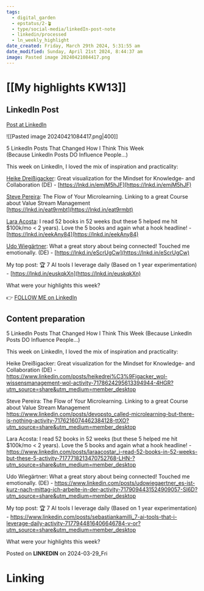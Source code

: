 ```yaml
---
tags:
  - digital_garden
  - epstatus/2-🪴
  - type/social-media/linkedIn-post-note
  - linkedin/processed
  - ln_weekly_highlight
date_created: Friday, March 29th 2024, 5:31:55 am
date_modified: Sunday, April 21st 2024, 8:44:37 am
image: Pasted image 20240421084417.png
---
```

# [[My highlights KW13]]
## LinkedIn Post
[Post at LinkedIn]()

![[Pasted image 20240421084417.png|400]]

5 LinkedIn Posts That Changed How I Think This Week  
(Because LinkedIn Posts DO Influence People...)  
  
This week on LinkedIn, I loved the mix of inspiration and practicality:  
  
[](https://www.linkedin.com/in/ACoAADFnrGQB8F7Vva4YmgHCR_T6rhQMrRdSa28)[Heike Dreißigacker](https://www.linkedin.com/in/heikedrei%C3%9Figacker/): Great visualization for the Mindset for Knowledge- and Collaboration (DE) - [https://lnkd.in/emjM5hJF](https://lnkd.in/emjM5hJF)  
  
[](https://www.linkedin.com/in/ACoAAAIORJIBEoHqn58LQs7XJfr3BzzXs9n47cU)[Steve Pereira](https://www.linkedin.com/in/devopsto/): The Flow of Your Microlearning. Linking to a great Course about Value Stream Management  
[https://lnkd.in/eat9rmbt](https://lnkd.in/eat9rmbt)  
  
[](https://www.linkedin.com/in/ACoAADf4bgUB_SYYxrCCxXN6bqAhLp0S6YOWpWU)[Lara Acosta](https://www.linkedin.com/in/laraacostar/): I read 52 books in 52 weeks (but these 5 helped me hit $100k/mo < 2 years). Love the 5 books and again what a hook headline! - [https://lnkd.in/eekAny84](https://lnkd.in/eekAny84)  
  
[](https://www.linkedin.com/in/ACoAAAIwPEUBTm7mSG8ek5CbpWfNoImNJhww2JQ)[Udo Wiegärtner](https://www.linkedin.com/in/udowiegaertner/): What a great story about being connected! Touched me emotionally. (DE) - [https://lnkd.in/eScrUgCw](https://lnkd.in/eScrUgCw)  
  
My top post: 🏆 7 AI tools I leverage daily (Based on 1 year experimentation) - [https://lnkd.in/euskqkXn](https://lnkd.in/euskqkXn)  
  
What were your highlights this week?

👉 [FOLLOW ME on LinkedIn](https://www.linkedin.com/comm/mynetwork/discovery-see-all?usecase=PEOPLE_FOLLOWS&followMember=sebastiankamilli)

## Content preparation
5 LinkedIn Posts That Changed How I Think This Week (Because LinkedIn Posts DO Influence People...)

This week on LinkedIn, I loved the mix of inspiration and practicality:

Heike Dreißigacker: Great visualization for the Mindset for Knowledge- and Collaboration (DE) - https://www.linkedin.com/posts/heikedrei%C3%9Figacker_wol-wissensmanagement-wol-activity-7178624295613394944-4HGR?utm_source=share&utm_medium=member_desktop

Steve Pereira: The Flow of Your Microlearning. Linking to a great Course about Value Stream Management 
https://www.linkedin.com/posts/devopsto_called-microlearning-but-there-is-nothing-activity-7176216074462384128-ttXO?utm_source=share&utm_medium=member_desktop  

Lara Acosta: I read 52 books in 52 weeks (but these 5 helped me hit $100k/mo < 2 years). Love the 5 books and again what a hook headline! - https://www.linkedin.com/posts/laraacostar_i-read-52-books-in-52-weeks-but-these-5-activity-7177718213470752768-LHN-?utm_source=share&utm_medium=member_desktop

Udo Wiegärtner: What a great story about being connected! Touched me emotionally. (DE) - https://www.linkedin.com/posts/udowiegaertner_es-ist-kurz-nach-mittag-ich-arbeite-in-der-activity-7179094431524909057-SI6D?utm_source=share&utm_medium=member_desktop

My top post: 🏆 7 AI tools I leverage daily (Based on 1 year experimentation) - https://www.linkedin.com/posts/sebastiankamilli_7-ai-tools-that-i-leverage-daily-activity-7177944816406646784-v-or?utm_source=share&utm_medium=member_desktop

What were your highlights this week?

Posted on **LINKEDIN** on 2024-03-29_Fri
# Linking
